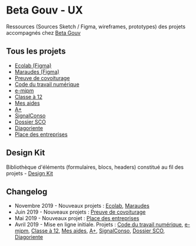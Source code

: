 # Beta Gouv - UX

Ressources (Sources Sketch / Figma, wireframes, prototypes) des projets accompagnés chez [Beta Gouv](https://github.com/betagouv)

## Tous les projets

* [Ecolab (Figma)](./ecolab/)
* [Maraudes (Figma)](./maraudes/)
* [Preuve de covoiturage](./preuve-de-covoiturage/)
* [Code du travail numérique](./codedutravail/)
* [e-mjpm](./e-mjpm/)
* [Classe à 12](./classe-a-12/)
* [Mes aides](./mes-aides/)
* [A+](./aplus/)
* [SignalConso](./signalconso/)
* [Dossier SCO](./dossiersco/)
* [Diagoriente](./diagoriente/) 
* [Place des entreprises](./place-des-entreprises/)

## Design Kit

Bibliothèque d'éléments (formulaires, blocs, headers) constitué au fil des projets - [Design Kit](./designkit/)

## Changelog

* Novembre 2019 - Nouveaux projets : [Ecolab](./ecolab/), [Maraudes](./maraudes/)
* Juin 2019 - Nouveaux projets : [Preuve de covoiturage](./preuve-de-covoiturage/)
* Mai 2019 - Nouveaux projet : [Place des entreprises](./place-des-entreprises/)
* Avril 2019 - Mise en ligne initiale. Projets : [Code du travail numérique](./codedutravail/), [e-mjpm](./e-mjpm/), [Classe à 12](./classe-a-12/), [Mes aides](./mes-aides/), [A+](./aplus/), [SignalConso](./signalconso/), [Dossier SCO](./dossiersco/), [Diagoriente](./diagoriente/) 

